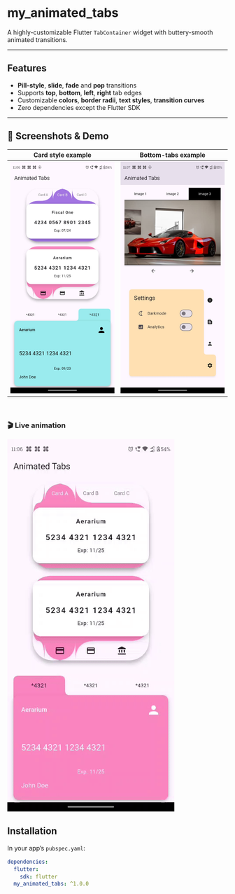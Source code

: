 # my_animated_tabs

A highly-customizable Flutter `TabContainer` widget with buttery-smooth animated transitions.

---

## Features

- **Pill-style**, **slide**, **fade** and **pop** transitions
- Supports **top**, **bottom**, **left**, **right** tab edges
- Customizable **colors**, **border radii**, **text styles**, **transition curves**
- Zero dependencies except the Flutter SDK

---

## 📸 Screenshots & Demo

| Card style example | Bottom-tabs example |
|--------------------|---------------------|
| ![Card screenshot](assets/screenshotone.jpeg) | ![Tabs screenshot](assets/screenshottwo.jpeg) |

&nbsp;

### 🎬 Live animation

![Animated demo](assets/demo.gif)

## Installation

In your app’s `pubspec.yaml`:

```yaml
dependencies:
  flutter:
    sdk: flutter
  my_animated_tabs: ^1.0.0


